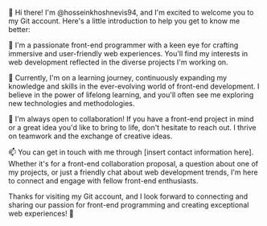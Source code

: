 👋 Hi there! I'm @hosseinkhoshnevis94, and I'm excited to welcome you to my Git account. Here's a little introduction to help you get to know me better:

👀 I'm a passionate front-end programmer with a keen eye for crafting immersive and user-friendly web experiences. You'll find my interests in web development reflected in the diverse projects I'm working on.

🌱 Currently, I'm on a learning journey, continuously expanding my knowledge and skills in the ever-evolving world of front-end development. I believe in the power of lifelong learning, and you'll often see me exploring new technologies and methodologies.

💞️ I'm always open to collaboration! If you have a front-end project in mind or a great idea you'd like to bring to life, don't hesitate to reach out. I thrive on teamwork and the exchange of creative ideas.

📫 You can get in touch with me through [insert contact information here]. Whether it's for a front-end collaboration proposal, a question about one of my projects, or just a friendly chat about web development trends, I'm here to connect and engage with fellow front-end enthusiasts.

Thanks for visiting my Git account, and I look forward to connecting and sharing our passion for front-end programming and creating exceptional web experiences! 🚀
